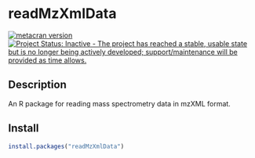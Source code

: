 # readMzXmlData

[![metacran version](http://www.r-pkg.org/badges/version/readMzXmlData)](http://cran.r-project.org/web/packages/readMzXmlData/index.html)
[![Project Status: Inactive - The project has reached a stable, usable state but is no longer being actively developed; support/maintenance will be provided as time allows.](http://www.repostatus.org/badges/latest/inactive.svg)](http://www.repostatus.org/#inactive)

## Description

An R package for reading mass spectrometry data in mzXML format.

## Install

```r
install.packages("readMzXmlData")
```
